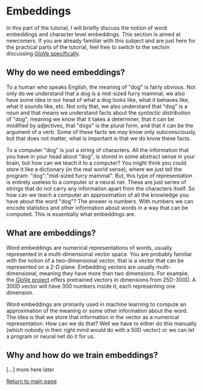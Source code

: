# Embeddings
In this part of the tutorial, I will briefly discuss the notion of word embeddings and character level embeddings. This section is aimed at newcomers. If you are already familiar with this subject and are just here for the practical parts of the tutorial, feel free to switch to the section discussing [GloVe specifically](about_glove.md).

## Why do we need embeddings?

To a human who speaks English, the meaning of "dog" is fairly obvious. Not only do we understand that a dog is a mid-sized furry mammal, we also have some idea in our head of what a dog looks like, what it behaves like, what it sounds like, etc. Not only that, we also understand that "dog" is a noun and that means we understand facts about the _syntactic distribution_ of "dog", meaning we know that it takes a determiner, that it can be modified by adjectives, that "dogs" is the plural form, and that it can be the argument of a verb. Some of these facts we may know only subconsciously, but that does not matter, what is important is that we do know these facts.

To a computer "dog" is just a string of characters. All the information that you have in your head about "dog", is stored in some abstract sense in your brain, but how can we teach it to a computer? You might think you could store it like a dictionary (in the real world sense), where we just tell the program: "dog":"mid-sized furry mammal". But, this type of representation is entirely useless to a computer or a neural net. These are just series of strings that do not carry any information apart from the characters itself. So how can we teach a computer an approximation of all the knowledge you have about the word "dog"? The answer is numbers. With numbers we can encode statistics and other information about words in a way that can be computed. This is essentially what embeddings are.

## What are embeddings?

Word embeddings are numerical representations of words, usually represented in a multi-dimensional vector space. You are probably familiar with the notion of a two-dimensional vector, that is a vector that can be represented on a 2-D plane. Embedding vectors are usually multi-dimensional, meaning they have more than two dimensions. For example, the [GloVe project](https://nlp.stanford.edu/projects/glove/) offers pretrained vectors in dimensions from 25D-300D. A 300D vector will have 300 numbers inside it, each representing one dimension.

Word embeddings are primarily used in machine learning to compute an approximation of the meaning or some other information about the word. The idea is that we store that information in the vector as a numerical representation. How can we do that? Well we have to either do this manually (which nobody in their right mind would do with a 50D vector) or we can let a program or neural net do it for us. 

## Why and how do we train embeddings?

[...] more here later


[Return to main page](index.md)
